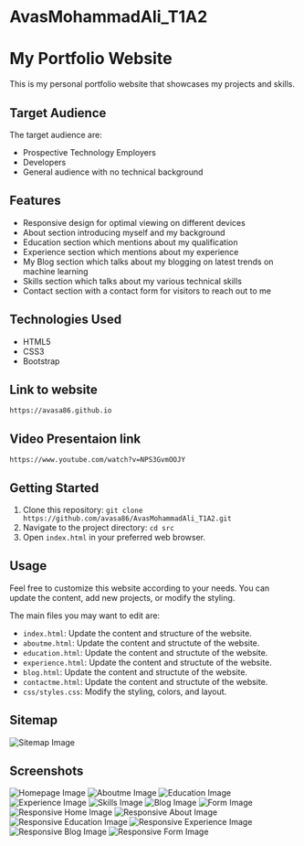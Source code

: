 # AvasMohammadAli_T1A2
# My Portfolio Website

This is my personal portfolio website that showcases my projects and skills.

## Target Audience
The target audience are:
- Prospective Technology Employers
- Developers
- General audience with no technical background

## Features

- Responsive design for optimal viewing on different devices
- About section introducing myself and my background
- Education section which mentions about my qualification
- Experience section which mentions about my experience
- My Blog section which talks about my blogging on latest trends on machine learning
- Skills section which talks about my various technical skills
- Contact section with a contact form for visitors to reach out to me

## Technologies Used

- HTML5
- CSS3
- Bootstrap

## Link to website
`https://avasa86.github.io`

## Video Presentaion link
`https://www.youtube.com/watch?v=NPS3GvmOOJY`

## Getting Started

1. Clone this repository: `git clone https://github.com/avasa86/AvasMohammadAli_T1A2.git`
2. Navigate to the project directory: `cd src`
3. Open `index.html` in your preferred web browser.

## Usage

Feel free to customize this website according to your needs. You can update the content, add new projects, or modify the styling.

The main files you may want to edit are:
- `index.html`: Update the content and structure of the website.
- `aboutme.html`: Update the content and structute of the website.
- `education.html`: Update the content and structute of the website.
- `experience.html`: Update the content and structute of the website.
- `blog.html`: Update the content and structute of the website.
- `contactme.html`: Update the content and structute of the website.
- `css/styles.css`: Modify the styling, colors, and layout.

## Sitemap
![Sitemap Image](./docs/sitemap_image.png)

## Screenshots

![Homepage Image](./docs/Home.png)
![Aboutme Image](./docs/Aboutme.png)
![Education Image](./docs/Education.png)
![Experience Image](./docs/Experience.png)
![Skills Image](./docs/Skills.png)
![Blog Image](./docs/Blog.png)
![Form Image](./docs/Form.png)
![Responsive Home Image](./docs/Responsive_Home.png)
![Responsive About Image](./docs/Aboutme.png)
![Responsive Education Image](./docs/Responsive_Education.png)
![Responsive Experience Image](./docs/Responsive_Experience.png)
![Responsive Blog Image](./docs/Responsive_Blog.png)
![Responsive Form Image](./docs/Responsive_Form.png)

